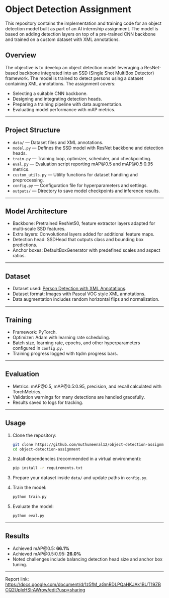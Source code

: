 

# Object Detection Assignment

This repository contains the implementation and training code for an object detection model built as part of an AI internship assignment. The model is based on adding detection layers on top of a pre-trained CNN backbone and trained on a custom dataset with XML annotations.


## Overview

The objective is to develop an object detection model leveraging a ResNet-based backbone integrated into an SSD (Single Shot MultiBox Detector) framework. The model is trained to detect persons using a dataset containing XML annotations. The assignment covers:

* Selecting a suitable CNN backbone.
* Designing and integrating detection heads.
* Preparing a training pipeline with data augmentation.
* Evaluating model performance with mAP metrics.

---

## Project Structure

* `data/` — Dataset files and XML annotations.
* `model.py` — Defines the SSD model with ResNet backbone and detection heads.
* `train.py` — Training loop, optimizer, scheduler, and checkpointing.
* `eval.py` — Evaluation script reporting mAP\@0.5 and mAP\@0.5:0.95 metrics.
* `custom_utils.py` — Utility functions for dataset handling and preprocessing.
* `config.py` — Configuration file for hyperparameters and settings.
* `outputs/` — Directory to save model checkpoints and inference results.

---

## Model Architecture

* Backbone: Pretrained ResNet50, feature extractor layers adapted for multi-scale SSD features.
* Extra layers: Convolutional layers added for additional feature maps.
* Detection head: SSDHead that outputs class and bounding box predictions.
* Anchor boxes: DefaultBoxGenerator with predefined scales and aspect ratios.

---

## Dataset

* Dataset used: [Person Detection with XML Annotations](https://www.kaggle.com/datasets/sovitrath/person-detection-with-xml-annotations).
* Dataset format: Images with Pascal VOC style XML annotations.
* Data augmentation includes random horizontal flips and normalization.

---

## Training

* Framework: PyTorch.
* Optimizer: Adam with learning rate scheduling.
* Batch size, learning rate, epochs, and other hyperparameters configured in `config.py`.
* Training progress logged with tqdm progress bars.

---

## Evaluation

* Metrics: mAP\@0.5, mAP\@0.5:0.95, precision, and recall calculated with TorchMetrics.
* Validation warnings for many detections are handled gracefully.
* Results saved to logs for tracking.

---

## Usage

1. Clone the repository:

   ```bash
   git clone https://github.com/muthumeenal12/object-detection-assignment.git
   cd object-detection-assignment
   ```

2. Install dependencies (recommended in a virtual environment):

   ```bash
   pip install -r requirements.txt
   ```

3. Prepare your dataset inside `data/` and update paths in `config.py`.

4. Train the model:

   ```bash
   python train.py
   ```

5. Evaluate the model:

   ```bash
   python eval.py
   ```



---

## Results

* Achieved mAP\@0.5: **66.1%**
* Achieved mAP\@0.5:0.95: **26.0%**
* Noted challenges include balancing detection head size and anchor box tuning.

---

Report link: https://docs.google.com/document/d/1z5fM_aGmRDLPQaHKJAk1BUT19ZBCQ2UpIxHSIrAWrow/edit?usp=sharing
